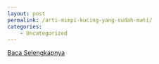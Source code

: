 ```yaml
---
layout: post
permalink: /arti-mimpi-kucing-yang-sudah-mati/
categories:
    - Uncategorized
---
```


[Baca Selengkapnya](/10)